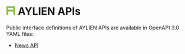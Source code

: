 # <img src="logo.svg" width=25 alt="AYLIEN logo" /> AYLIEN APIs
 
Public interface definitions of AYLIEN APIs are available in OpenAPI 3.0 YAML files:

* [News API](aylien/v6/news/api.yaml)
